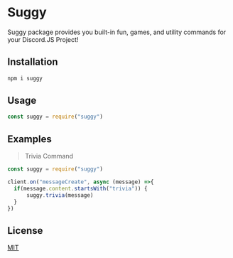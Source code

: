 # Suggy

Suggy package provides you built-in fun, games, and utility commands for your Discord.JS Project!

## Installation
```bash
npm i suggy
```

## Usage
```js
const suggy = require("suggy")
```
## Examples
> Trivia Command
```js
const suggy = require("suggy")

client.on("messageCreate", async (message) =>{
  if(message.content.startsWith("trivia")) {
      suggy.trivia(message)
  }
})

```

## License
[MIT](https://choosealicense.com/licenses/mit/)
